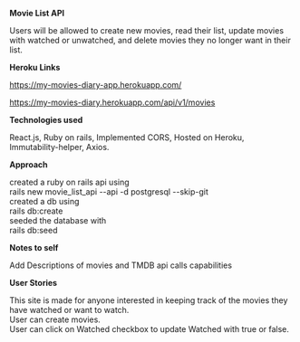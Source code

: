 <strong>Movie List API</strong>

Users will be allowed to create new movies, read their list, update movies with watched or unwatched, and delete movies they no longer want in their list.

<strong>Heroku Links</strong>

https://my-movies-diary-app.herokuapp.com/

https://my-movies-diary.herokuapp.com/api/v1/movies

<strong>Technologies used</strong>

React.js, Ruby on rails, Implemented CORS, Hosted on Heroku, Immutability-helper, Axios.

<strong>Approach</strong>

created a ruby on rails api using</br>
rails new movie_list_api --api -d postgresql --skip-git</br>
created a db using</br>
rails db:create</br>
seeded the database with</br>
rails db:seed</br>

<strong>Notes to self</strong>

Add Descriptions of movies and TMDB api calls capabilities

<strong>User Stories</strong>

This site is made for anyone interested in keeping track of the movies they have watched or want to watch.</br>
User can create movies.</br>
User can click on Watched checkbox to update Watched with true or false.
